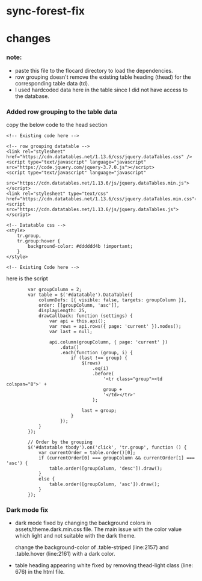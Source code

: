 # sync-forest-fix
# changes

<h3>note:</h3>

* paste this file to the flocard directory to load the dependencies.
* row grouping doesn't remove the existing table heading (thead) for the corresponding table data (td).
* I used hardcoded data here in the table since I did not have access to the database.

<h3>Added row grouping to the table data</h3>

copy the below code to the head section

<head>

    <!-- Existing code here -->

    <!-- row grouping datatable -->
    <link rel="stylesheet" href="https://cdn.datatables.net/1.13.6/css/jquery.dataTables.css" />
    <script type="text/javascript" language="javascript" src="https://code.jquery.com/jquery-3.7.0.js"></script>
    <script type="text/javascript" language="javascript"
        src="https://cdn.datatables.net/1.13.6/js/jquery.dataTables.min.js"></script>
    <link rel="stylesheet" type="text/css" href="https://cdn.datatables.net/1.13.6/css/jquery.dataTables.min.css">
    <script src="https://cdn.datatables.net/1.13.6/js/jquery.dataTables.js"></script>

    <!-- Datatable css -->
    <style>
        tr.group,
        tr.group:hover {
            background-color: #dddddd4b !important;
        }
    </style>

    <!-- Existing Code here -->

</head>

here is the script 


            var groupColumn = 2;
            var table = $('#datatable').DataTable({
                columnDefs: [{ visible: false, targets: groupColumn }],
                order: [[groupColumn, 'asc']],
                displayLength: 25,
                drawCallback: function (settings) {
                    var api = this.api();
                    var rows = api.rows({ page: 'current' }).nodes();
                    var last = null;

                    api.column(groupColumn, { page: 'current' })
                        .data()
                        .each(function (group, i) {
                            if (last !== group) {
                                $(rows)
                                    .eq(i)
                                    .before(
                                        '<tr class="group"><td colspan="8">' +
                                        group +
                                        '</td></tr>'
                                    );

                                last = group;
                            }
                        });
                }
            });

            // Order by the grouping
            $('#datatable tbody').on('click', 'tr.group', function () {
                var currentOrder = table.order()[0];
                if (currentOrder[0] === groupColumn && currentOrder[1] === 'asc') {
                    table.order([groupColumn, 'desc']).draw();
                }
                else {
                    table.order([groupColumn, 'asc']).draw();
                }
            });

<h3>Dark mode fix</h3>

* dark mode fixed by changing the background colors in assets/theme.dark.min.css file. The main issue with the color value which light and not suitable with the dark theme.

  change the background-color of .table-striped (line:2157) and .table.hover (line:2161) with a dark color.

* table heading appearing white fixed by removing thead-light class (line: 676) in the html file.
